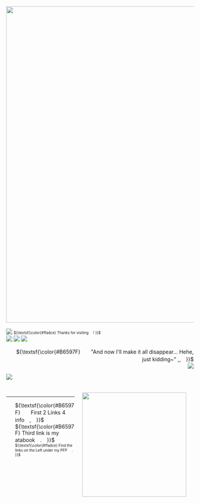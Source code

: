 ### <p align="center"> <img src="https://i.imgur.com/zvj37tO.png" width="850">

![](https://komarev.com/ghpvc/?username=GR3AT3ST-MAGICIAN&color=ecb689) 
<sub><sup> ${\textsf{\color{#ffadce} Thanks for visiting 　! }}$ </sup></sub>  
<img src="https://64.media.tumblr.com/6cddb4f0643e34e7642c0b99fa9c7b22/5fea29cfc78f5d21-94/s100x200/cc3e345a2d26d4648b187766733c46393f5b8ec9.gifv"> <img src="https://64.media.tumblr.com/3bf648546639d3adebf68941499d490e/5fea29cfc78f5d21-fd/s100x200/69b0e88660690c88a4e0f3c59c54f17dc1800e80.gifv"> <img src="https://64.media.tumblr.com/99a4ef142dc2c480528010cde14aa602/5fea29cfc78f5d21-d8/s100x200/c0e3858430bac70dbac987a49d6c0b38b44268c4.gifv">

<p align="right">
 ${\textsf{\color{#B6597F}　　"And now I'll make it all disappear... Hehe, just kidding~" ,,　}}$ <br/>  <img src="https://pixelsafari.neocities.org/favicon/object/toy/toy8.gif"> <img
 

<p align="left"> 
  <p align="left"> <img src=https://spotify-github-profile.kittinanx.com/api/view?uid=9f61sehexidt1oeltbb7vatvu&cover_image=true&theme=novatorem&show_offline=false&background_color=121212&interchange=false&bar_color=f0cf56&bar_color_cover=false)](https://github.com/kittinan/spotify-github-profile)>
  </p>
  <img src="https://i.imgur.com/xF0vLp5.png" width="280" height="280"  width="50%" align="right" style="margin: 20px;">
  <br>
  <hr>
</p>

<p align="left">
  <ul>
    ${\textsf{\color{#B6597F}　　First 2 Links 4 info　,　}}$ <br/>
    ${\textsf{\color{#B6597F} Third link is my atabook　.　}}$ <br/>
    <sub><sup> ${\textsf{\color{#ffadce} Find the links on the Left under my PFP 　. }}$ </sup></sub>   
  </ul>
</p>
